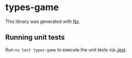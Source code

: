 # types-game

This library was generated with [Nx](https://nx.dev).

## Running unit tests

Run `nx test types-game` to execute the unit tests via [Jest](https://jestjs.io).
